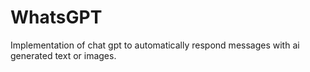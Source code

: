 # WhatsGPT
Implementation of chat gpt to automatically respond messages with ai generated text or images.
